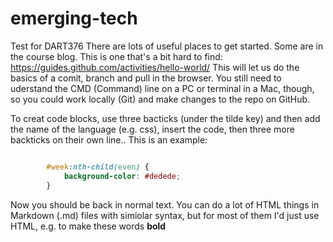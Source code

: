 # emerging-tech
Test for DART376
There are lots of useful places to get started. Some are in the course blog. This is one that's a bit hard to find:
https://guides.github.com/activities/hello-world/
This will let us do the basics of a comit, branch and pull in the browser. You still need to uderstand the CMD (Command) line on a PC or terminal in a Mac, though, so you could work locally (Git) and make changes to the repo on GitHub.

To creat code blocks, use three bacticks (under the tilde key) and then add the name of the language (e.g. css), insert the code, then three more backticks on their own line.. This is an example:
```css

		#week:nth-child(even) {
			background-color: #dedede;
		}
```
Now you should be back in normal text.
You can do a lot of HTML things in Markdown (.md) files with simiolar syntax, but for most of them I'd just use HTML, e.g. to make these words <strong>bold</strong>
